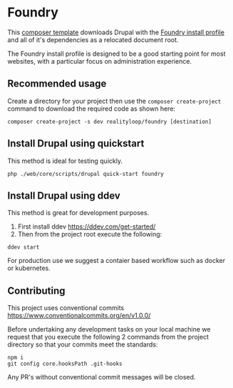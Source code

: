 # Foundry

This [composer template](https://repo.packagist.org/packages/realityloop/foundry) downloads Drupal with the [Foundry install profile](https://www.drupal.org/project/foundry) and all of it's dependencies as a relocated document root.

The Foundry install profile is designed to be a good starting point for most websites, with a particular focus on administration experience.

## Recommended usage

Create a directory for your project then use the `composer create-project` command to download the required code as shown here:

```
composer create-project -s dev realityloop/foundry [destination]
```

## Install Drupal using quickstart

This method is ideal for testing quickly.

```
php ./web/core/scripts/drupal quick-start foundry
```

## Install Drupal using ddev

This method is great for development purposes.

1. First install ddev https://ddev.com/get-started/
2. Then from the project root execute the following:

```
ddev start
```


For production use we suggest a contaier based workflow such as docker or kubernetes.

## Contributing

This project uses conventional commits https://www.conventionalcommits.org/en/v1.0.0/ 

Before undertaking any development tasks on your local machine we request that you execute the following 2 commands from the project directory so that your commits meet the standards:

```
npm i
git config core.hooksPath .git-hooks
```

Any PR's without conventional commit messages will be closed.